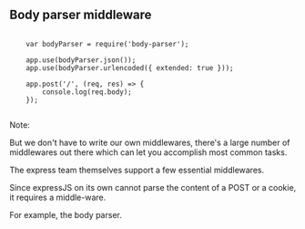## Body parser middleware

<pre><code>
	var bodyParser = require('body-parser');
	
	app.use(bodyParser.json());
	app.use(bodyParser.urlencoded({ extended: true }));

	app.post('/', (req, res) => {
		console.log(req.body);
	});

</code></pre>

Note:

But we don't have to write our own middlewares, there's a large number of middlewares out there which can let you accomplish most common tasks.

The express team themselves support a few essential middlewares.

Since expressJS on its own cannot parse the content of a POST or a cookie, it requires a middle-ware.

For example, the body parser. 